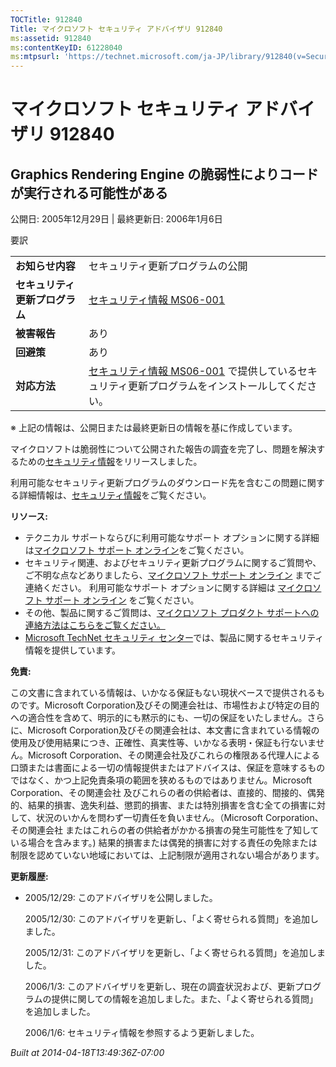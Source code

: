 ```yaml
---
TOCTitle: 912840
Title: マイクロソフト セキュリティ アドバイザリ 912840
ms:assetid: 912840
ms:contentKeyID: 61228040
ms:mtpsurl: 'https://technet.microsoft.com/ja-JP/library/912840(v=Security.10)'
---
```


マイクロソフト セキュリティ アドバイザリ 912840
===============================================

Graphics Rendering Engine の脆弱性によりコードが実行される可能性がある
----------------------------------------------------------------------

公開日: 2005年12月29日 | 最終更新日: 2006年1月6日

要訳

|                                |                                                                                                                                                           |
|--------------------------------|-----------------------------------------------------------------------------------------------------------------------------------------------------------|
| **お知らせ内容**               | セキュリティ更新プログラムの公開                                                                                                                          |
| **セキュリティ更新プログラム** | [セキュリティ情報 MS06-001](http://technet.microsoft.com/security/bulletin/ms06-001)                                                                      |
| **被害報告**                   | あり                                                                                                                                                      |
| **回避策**                     | あり                                                                                                                                                      |
| **対応方法**                   | [セキュリティ情報 MS06-001](http://technet.microsoft.com/security/bulletin/ms06-001) で提供しているセキュリティ更新プログラムをインストールしてください。 |

※ 上記の情報は、公開日または最終更新日の情報を基に作成しています。

マイクロソフトは脆弱性について公開された報告の調査を完了し、問題を解決するための[セキュリティ情報](http://go.microsoft.com/fwlink/?linkid=58471)をリリースしました。

利用可能なセキュリティ更新プログラムのダウンロード先を含むこの問題に関する詳細情報は、[セキュリティ情報](http://technet.microsoft.com/security/bulletin/ms06-001)をご覧ください。

**リソース:**

-   テクニカル サポートならびに利用可能なサポート オプションに関する詳細は[マイクロソフト サポート オンライン](http://support.microsoft.com/)をご覧ください。
-   セキュリティ関連、およびセキュリティ更新プログラムに関するご質問や、ご不明な点などありましたら、[マイクロソフト サポート オンライン](http://support.microsoft.com/) までご連絡ください。 利用可能なサポート オプションに関する詳細は [マイクロソフト サポート オンライン](http://support.microsoft.com/) をご覧ください。
-   その他、製品に関するご質問は、[マイクロソフト プロダクト サポートへの連絡方法はこちらをご覧ください。](http://support.microsoft.com/select/?target=assistance)
-   [Microsoft TechNet セキュリティ センター](http://technet.microsoft.com/ja-jp/security/default.aspx)では、製品に関するセキュリティ情報を提供しています。

**免責:**

この文書に含まれている情報は、いかなる保証もない現状ベースで提供されるものです。Microsoft Corporation及びその関連会社は、市場性および特定の目的への適合性を含めて、明示的にも黙示的にも、一切の保証をいたしません。さらに、Microsoft Corporation及びその関連会社は、本文書に含まれている情報の使用及び使用結果につき、正確性、真実性等、いかなる表明・保証も行ないません。Microsoft Corporation、その関連会社及びこれらの権限ある代理人による口頭または書面による一切の情報提供またはアドバイスは、保証を意味するものではなく、かつ上記免責条項の範囲を狭めるものではありません。Microsoft Corporation、その関連会社 及びこれらの者の供給者は、直接的、間接的、偶発的、結果的損害、逸失利益、懲罰的損害、または特別損害を含む全ての損害に対して、状況のいかんを問わず一切責任を負いません。（Microsoft Corporation、その関連会社 またはこれらの者の供給者がかかる損害の発生可能性を了知している場合を含みます。) 結果的損害または偶発的損害に対する責任の免除または制限を認めていない地域においては、上記制限が適用されない場合があります。

**更新履歴:**

-   2005/12/29: このアドバイザリを公開しました。

    2005/12/30: このアドバイザリを更新し、「よく寄せられる質問」を追加しました。

    2005/12/31: このアドバイザリを更新し、「よく寄せられる質問」を追加しました。

    2006/1/3: このアドバイザリを更新し、現在の調査状況および、更新プログラムの提供に関しての情報を追加しました。また、「よく寄せられる質問」を追加しました。

    2006/1/6: セキュリティ情報を参照するよう更新しました。

*Built at 2014-04-18T13:49:36Z-07:00*